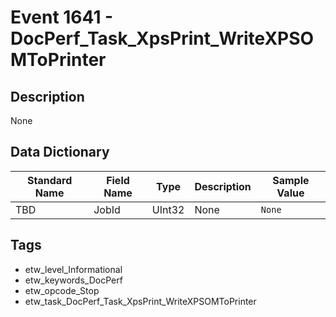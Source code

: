 # Event 1641 - DocPerf_Task_XpsPrint_WriteXPSOMToPrinter

## Description
None

## Data Dictionary
|Standard Name|Field Name|Type|Description|Sample Value|
|---|---|---|---|---|
|TBD|JobId|UInt32|None|`None`|

## Tags
* etw_level_Informational
* etw_keywords_DocPerf
* etw_opcode_Stop
* etw_task_DocPerf_Task_XpsPrint_WriteXPSOMToPrinter